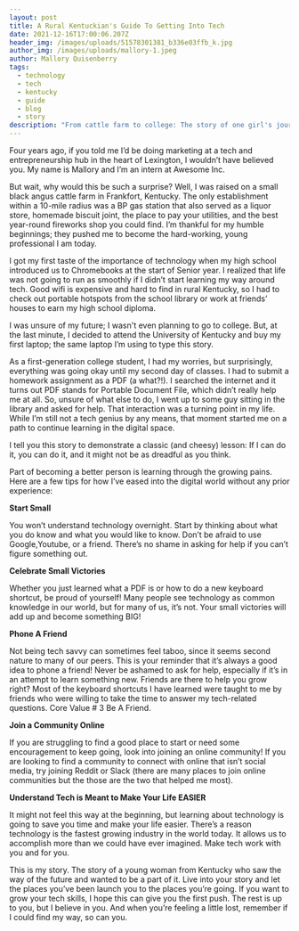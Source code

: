 ```yaml
---
layout: post
title: A Rural Kentuckian's Guide To Getting Into Tech
date: 2021-12-16T17:00:06.207Z
header_img: /images/uploads/51578301381_b336e03ffb_k.jpg
author_img: /images/uploads/mallory-1.jpeg
author: Mallory Quisenberry
tags:
  - technology
  - tech
  - kentucky
  - guide
  - blog
  - story
description: "From cattle farm to college: The story of one girl's journey with technology."
---
```

Four years ago, if you told me I’d be doing marketing at a tech and entrepreneurship hub in the heart of Lexington, I wouldn’t have believed you. My name is Mallory and I’m an intern at Awesome Inc.



But wait, why would this be such a surprise? Well, I was raised on a small black angus cattle farm in Frankfort, Kentucky. The only establishment within a 10-mile radius was a BP gas station that also served as a liquor store, homemade biscuit joint, the place to pay your utilities, and the best year-round fireworks shop you could find. I’m thankful for my humble beginnings; they pushed me to become the hard-working, young professional I am today. 



I got my first taste of the importance of technology when my high school introduced us to Chromebooks at the start of Senior year. I realized that life was not going to run as smoothly if I didn’t start learning my way around tech. Good wifi is expensive and hard to find in rural Kentucky, so I had to check out portable hotspots from the school library or work at friends’ houses to earn my high school diploma.

I was unsure of my future; I wasn't even planning to go to college. But, at the last minute, I decided to attend the University of Kentucky and buy my first laptop; the same laptop I’m using to type this story. 

As a first-generation college student, I had my worries, but surprisingly, everything was going okay until my second day of classes. I had to submit a homework assignment as a PDF (a what?!). I searched the internet and it turns out PDF stands for Portable Document File, which didn’t really help me at all. So, unsure of what else to do, I went up to some guy sitting in the library and asked for help. That interaction was a turning point in my life. While I’m still not a tech genius by any means, that moment started me on a path to continue learning in the digital space. 



I tell you this story to demonstrate a classic (and cheesy) lesson: If I can do it, you can do it, and it might not be as dreadful as you think. 

Part of becoming a better person is learning through the growing pains. Here are a few tips for how I’ve eased into the digital world without any prior experience: 

**Start Small** 



You won’t understand technology overnight. Start by thinking about what you do know and what you would like to know. Don’t be afraid to use Google,Youtube, or a friend. There’s no shame in asking for help if you can’t figure something out.



**Celebrate Small Victories**

Whether you just learned what a PDF is or how to do a new keyboard shortcut, be proud of yourself! Many people see technology as common knowledge in our world, but for many of us, it’s not. Your small victories will add up and become something BIG!



**Phone A Friend**



Not being tech savvy can sometimes feel taboo, since it seems second nature to many of our peers. This is your reminder that it’s always a good idea to phone a friend! Never be ashamed to ask for help, especially if it’s in an attempt to learn something new. Friends are there to help you grow right? Most of the keyboard shortcuts I have learned were taught to me by friends who were willing to take the time to answer my tech-related questions. Core Value # 3 Be A Friend.



**Join a Community Online**



If you are struggling to find a good place to start or need some encouragement to keep going, look into joining an online community! If you are looking to find a community to connect with online that isn’t social media, try joining Reddit or Slack (there are many places to join online communities but the those are the two that helped me most).



**Understand Tech is Meant to Make Your Life EASIER** 

It might not feel this way at the beginning, but learning about technology is going to save you time and make your life easier. There’s a reason technology is the fastest growing industry in the world today. It allows us to accomplish more than we could have ever imagined. Make tech work with you and for you. 



This is my story. The story of a young woman from Kentucky who saw the way of the future and wanted to be a part of it. Live into your story and let the places you’ve been launch you to the places you’re going. If you want to grow your tech skills, I hope this can give you the first push. The rest is up to you, but I believe in you. And when you’re feeling a little lost, remember if I could find my way, so can you.